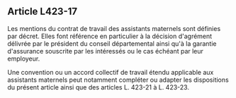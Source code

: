 ## Article L423-17

Les mentions du contrat de travail des assistants maternels sont définies par décret. Elles font référence en
particulier à la décision d'agrément délivrée par le président du conseil départemental ainsi qu'à la garantie
d'assurance souscrite par les intéressés ou le cas échéant par leur employeur.

Une convention ou un accord collectif de travail étendu applicable aux assistants maternels peut notamment
compléter ou adapter les dispositions du présent article ainsi que des articles L. 423-21 à L. 423-23.


